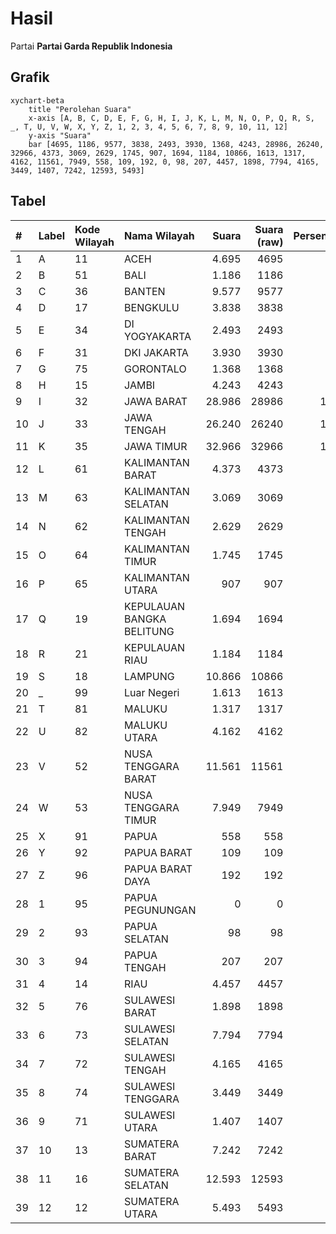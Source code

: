 # Hasil

Partai **Partai Garda Republik Indonesia**

## Grafik

```mermaid
xychart-beta
    title "Perolehan Suara"
    x-axis [A, B, C, D, E, F, G, H, I, J, K, L, M, N, O, P, Q, R, S, _, T, U, V, W, X, Y, Z, 1, 2, 3, 4, 5, 6, 7, 8, 9, 10, 11, 12]
    y-axis "Suara"
    bar [4695, 1186, 9577, 3838, 2493, 3930, 1368, 4243, 28986, 26240, 32966, 4373, 3069, 2629, 1745, 907, 1694, 1184, 10866, 1613, 1317, 4162, 11561, 7949, 558, 109, 192, 0, 98, 207, 4457, 1898, 7794, 4165, 3449, 1407, 7242, 12593, 5493]
```

## Tabel

| #  | Label | Kode Wilayah | Nama Wilayah              | Suara  | Suara (raw) | Persentase |
|:-- |:----- |:------------ |:------------------------- | ------:| -----------:| ----------:|
| 1  | A     | 11           | ACEH                      | 4.695  | 4695        | 2,11       |
| 2  | B     | 51           | BALI                      | 1.186  | 1186        | 0,53       |
| 3  | C     | 36           | BANTEN                    | 9.577  | 9577        | 4,31       |
| 4  | D     | 17           | BENGKULU                  | 3.838  | 3838        | 1,73       |
| 5  | E     | 34           | DI YOGYAKARTA             | 2.493  | 2493        | 1,12       |
| 6  | F     | 31           | DKI JAKARTA               | 3.930  | 3930        | 1,77       |
| 7  | G     | 75           | GORONTALO                 | 1.368  | 1368        | 0,62       |
| 8  | H     | 15           | JAMBI                     | 4.243  | 4243        | 1,91       |
| 9  | I     | 32           | JAWA BARAT                | 28.986 | 28986       | 13,04      |
| 10 | J     | 33           | JAWA TENGAH               | 26.240 | 26240       | 11,81      |
| 11 | K     | 35           | JAWA TIMUR                | 32.966 | 32966       | 14,83      |
| 12 | L     | 61           | KALIMANTAN BARAT          | 4.373  | 4373        | 1,97       |
| 13 | M     | 63           | KALIMANTAN SELATAN        | 3.069  | 3069        | 1,38       |
| 14 | N     | 62           | KALIMANTAN TENGAH         | 2.629  | 2629        | 1,18       |
| 15 | O     | 64           | KALIMANTAN TIMUR          | 1.745  | 1745        | 0,79       |
| 16 | P     | 65           | KALIMANTAN UTARA          | 907    | 907         | 0,41       |
| 17 | Q     | 19           | KEPULAUAN BANGKA BELITUNG | 1.694  | 1694        | 0,76       |
| 18 | R     | 21           | KEPULAUAN RIAU            | 1.184  | 1184        | 0,53       |
| 19 | S     | 18           | LAMPUNG                   | 10.866 | 10866       | 4,89       |
| 20 | _     | 99           | Luar Negeri               | 1.613  | 1613        | 0,73       |
| 21 | T     | 81           | MALUKU                    | 1.317  | 1317        | 0,59       |
| 22 | U     | 82           | MALUKU UTARA              | 4.162  | 4162        | 1,87       |
| 23 | V     | 52           | NUSA TENGGARA BARAT       | 11.561 | 11561       | 5,20       |
| 24 | W     | 53           | NUSA TENGGARA TIMUR       | 7.949  | 7949        | 3,58       |
| 25 | X     | 91           | PAPUA                     | 558    | 558         | 0,25       |
| 26 | Y     | 92           | PAPUA BARAT               | 109    | 109         | 0,05       |
| 27 | Z     | 96           | PAPUA BARAT DAYA          | 192    | 192         | 0,09       |
| 28 | 1     | 95           | PAPUA PEGUNUNGAN          | 0      | 0           | 0,00       |
| 29 | 2     | 93           | PAPUA SELATAN             | 98     | 98          | 0,04       |
| 30 | 3     | 94           | PAPUA TENGAH              | 207    | 207         | 0,09       |
| 31 | 4     | 14           | RIAU                      | 4.457  | 4457        | 2,01       |
| 32 | 5     | 76           | SULAWESI BARAT            | 1.898  | 1898        | 0,85       |
| 33 | 6     | 73           | SULAWESI SELATAN          | 7.794  | 7794        | 3,51       |
| 34 | 7     | 72           | SULAWESI TENGAH           | 4.165  | 4165        | 1,87       |
| 35 | 8     | 74           | SULAWESI TENGGARA         | 3.449  | 3449        | 1,55       |
| 36 | 9     | 71           | SULAWESI UTARA            | 1.407  | 1407        | 0,63       |
| 37 | 10    | 13           | SUMATERA BARAT            | 7.242  | 7242        | 3,26       |
| 38 | 11    | 16           | SUMATERA SELATAN          | 12.593 | 12593       | 5,67       |
| 39 | 12    | 12           | SUMATERA UTARA            | 5.493  | 5493        | 2,47       |



